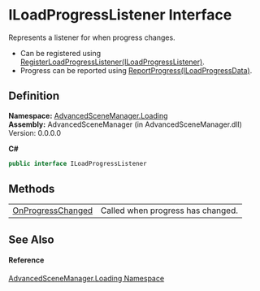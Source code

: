 # ILoadProgressListener Interface


Represents a listener for when progress changes. <ul><li>Can be registered using <a href="M_AdvancedSceneManager_Utility_LoadingScreenUtility_RegisterLoadProgressListener.md">RegisterLoadProgressListener(ILoadProgressListener)</a>.</li><li>Progress can be reported using <a href="M_AdvancedSceneManager_Utility_LoadingScreenUtility_ReportProgress.md">ReportProgress(ILoadProgressData)</a>.</li></ul>





## Definition
**Namespace:** <a href="N_AdvancedSceneManager_Loading.md">AdvancedSceneManager.Loading</a>  
**Assembly:** AdvancedSceneManager (in AdvancedSceneManager.dll) Version: 0.0.0.0

**C#**
``` C#
public interface ILoadProgressListener
```



## Methods
<table>
<tr>
<td><a href="M_AdvancedSceneManager_Loading_ILoadProgressListener_OnProgressChanged.md">OnProgressChanged</a></td>
<td>Called when progress has changed.</td></tr>
</table>

## See Also


#### Reference
<a href="N_AdvancedSceneManager_Loading.md">AdvancedSceneManager.Loading Namespace</a>  
